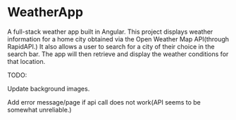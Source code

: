 # WeatherApp

A full-stack weather app built in Angular. This project displays weather information for a home city obtained via the Open Weather Map API(through RapidAPI.) It also allows a user to search for a city of their choice in the search bar. The app will then retrieve and display the weather conditions for that location.


TODO: 

Update background images.

Add error message/page if api call does not work(API seems to be somewhat unreliable.)

